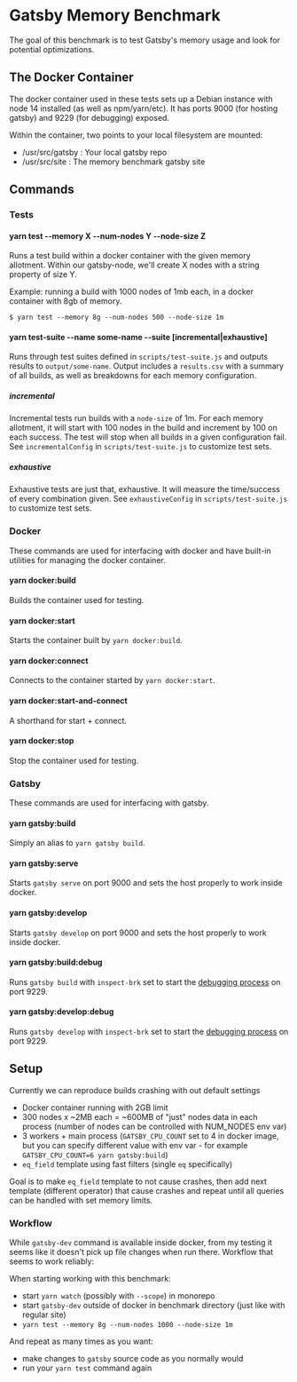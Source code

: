 # Gatsby Memory Benchmark

The goal of this benchmark is to test Gatsby's memory usage and look for potential optimizations.

## The Docker Container

The docker container used in these tests sets up a Debian instance with node 14 installed (as well as npm/yarn/etc).
It has ports 9000 (for hosting gatsby) and 9229 (for debugging) exposed.

Within the container, two points to your local filesystem are mounted:

- /usr/src/gatsby : Your local gatsby repo
- /usr/src/site : The memory benchmark gatsby site

## Commands

### Tests

#### yarn test --memory X --num-nodes Y --node-size Z

Runs a test build within a docker container with the given memory allotment.
Within our gatsby-node, we'll create X nodes with a string property of size Y.

Example: running a build with 1000 nodes of 1mb each, in a docker container with 8gb of memory.

```
$ yarn test --memory 8g --num-nodes 500 --node-size 1m
```

#### yarn test-suite --name some-name --suite [incremental|exhaustive]

Runs through test suites defined in `scripts/test-suite.js` and outputs results to `output/some-name`.
Output includes a `results.csv` with a summary of all builds, as well as breakdowns for each memory configuration.

##### incremental

Incremental tests run builds with a `node-size` of 1m. For each memory allotment, it will start with 100
nodes in the build and increment by 100 on each success. The test will stop when all builds in a given
configuration fail.
See `incrementalConfig` in `scripts/test-suite.js` to customize test sets.

##### exhaustive

Exhaustive tests are just that, exhaustive. It will measure the time/success of every combination given.
See `exhaustiveConfig` in `scripts/test-suite.js` to customize test sets.

### Docker

These commands are used for interfacing with docker and have built-in utilities for managing the docker container.

#### yarn docker:build

Builds the container used for testing.

#### yarn docker:start

Starts the container built by `yarn docker:build`.

#### yarn docker:connect

Connects to the container started by `yarn docker:start`.

#### yarn docker:start-and-connect

A shorthand for start + connect.

#### yarn docker:stop

Stop the container used for testing.

### Gatsby

These commands are used for interfacing with gatsby.

#### yarn gatsby:build

Simply an alias to `yarn gatsby build`.

#### yarn gatsby:serve

Starts `gatsby serve` on port 9000 and sets the host properly to work inside docker.

#### yarn gatsby:develop

Starts `gatsby develop` on port 9000 and sets the host properly to work inside docker.

#### yarn gatsby:build:debug

Runs `gatsby build` with `inspect-brk` set to start the [debugging process](https://www.gatsbyjs.com/docs/debugging-the-build-process/) on port 9229.

#### yarn gatsby:develop:debug

Runs `gatsby develop` with `inspect-brk` set to start the [debugging process](https://www.gatsbyjs.com/docs/debugging-the-build-process/) on port 9229.

## Setup

Currently we can reproduce builds crashing with out default settings

- Docker container running with 2GB limit
- 300 nodes x ~2MB each = ~600MB of "just" nodes data in each process (number of nodes can be controlled with NUM_NODES env var)
- 3 workers + main process (`GATSBY_CPU_COUNT` set to 4 in docker image, but you can specify different value with env var - for example `GATSBY_CPU_COUNT=6 yarn gatsby:build`)
- `eq_field` template using fast filters (single `eq` specifically)

Goal is to make `eq_field` template to not cause crashes, then add next template (different operator) that cause crashes and repeat until all queries can be handled with set memory limits.

### Workflow

While `gatsby-dev` command is available inside docker, from my testing it seems like it doesn't pick up file changes when run there. Workflow that seems to work reliably:

When starting working with this benchmark:

- start `yarn watch` (possibly with `--scope`) in monorepo
- start `gatsby-dev` outside of docker in benchmark directory (just like with regular site)
- `yarn test --memory 8g --num-nodes 1000 --node-size 1m`

And repeat as many times as you want:

- make changes to `gatsby` source code as you normally would
- run your `yarn test` command again
